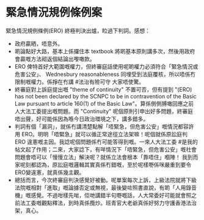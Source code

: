 # 緊急情況規例條例案

緊急情況規例條例(ERO) 終極判決出爐，𥅈過下判詞。感想：

- 政府贏晒，唔意外。
- 啲論點好大路，基本上係攞住本 textbook 將啲基本原則講多次，然後用政府會贏嘅方法砌返個結論出嚟噉款。
- ERO 俾特首好大範圍嘅權力，但終審庭話使用呢啲權力必須符合「緊急情況或危害公安」、 Wednesbury reasonableness 同埋受到法庭覆核，所以唔係冇限制嘅權力。係掙在冇講 #法治有險可守 大家唔使驚。
- 終審庭對上訴庭提出嘅 "theme of continuity" 不置可否，但有提到 "(ERO) has not been declared by the SCNPC to be in contravention of the Basic Law pursuant to article 160(1) of the Basic Law"。算係側側膊噉回應之前人大法工委提出嘅問題。而 "Continuity" 呢個原則引申出好多問題，終審庭唔出聲，好可能係因為喺今日政治環境之下，講多錯多。
- 判詞有個「漏洞」，就係冇講清楚點解「唔緊急，但危害公安」嘅情況都容許用 ERO。明明「唔緊急」就可以循正常途徑立法架嘛！呢個就係原訟庭判 ERO 違憲嘅主因。我諗呢個問題係冇可能答得到嘅。一來人大法工委 #是我的帖文起了作用；二來，大家諗下，有咩情況下「唔緊急，但危害公安」嘅社會問題會唔可以「慢慢立法」解決呢？就係立法會根本「靠唔住」嗰陣！ 我到而家呢刻都認為，原訟庭嘅邏輯其實真係冇錯嘅，至於呢樣嘢係咪嚴重到要令ERO變違憲，就真係幾主觀。
- 總括而言，今次終審庭判決感覺好被動。呢單案每次上訴，上級法院就將下級法院嘅相對「進取」嘅論據否定或無視，最後變咗照書直說，有啲「人用錄音機」嘅感覺。不過咁樣先啱，佢哋講錯半句嘢嘅話，人大常委好可能就會照之前法工委嘅觀點釋法，到時真係攬炒。班青官大老爺真係好努力守護香港法治架，真心。

